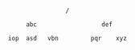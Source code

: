                                       /
                       
                           abc                  def
                            
                      iop  asd   vbn         pqr    xyz

